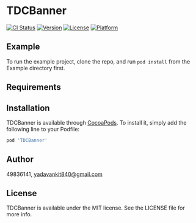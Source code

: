 # TDCBanner

[![CI Status](https://img.shields.io/travis/49836141/TDCBanner.svg?style=flat)](https://travis-ci.org/49836141/TDCBanner)
[![Version](https://img.shields.io/cocoapods/v/TDCBanner.svg?style=flat)](https://cocoapods.org/pods/TDCBanner)
[![License](https://img.shields.io/cocoapods/l/TDCBanner.svg?style=flat)](https://cocoapods.org/pods/TDCBanner)
[![Platform](https://img.shields.io/cocoapods/p/TDCBanner.svg?style=flat)](https://cocoapods.org/pods/TDCBanner)

## Example

To run the example project, clone the repo, and run `pod install` from the Example directory first.

## Requirements

## Installation

TDCBanner is available through [CocoaPods](https://cocoapods.org). To install
it, simply add the following line to your Podfile:

```ruby
pod 'TDCBanner'
```

## Author

49836141, yadavankit840@gmail.com

## License

TDCBanner is available under the MIT license. See the LICENSE file for more info.
